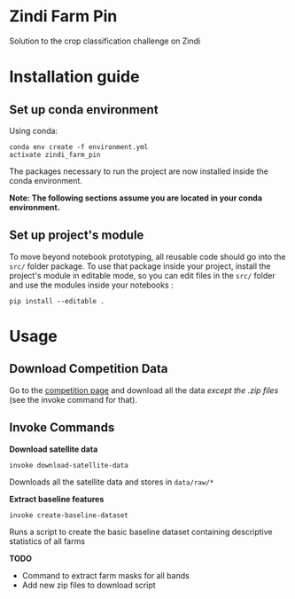 # Zindi Farm Pin

Solution to the crop classification challenge on Zindi

# Installation guide

## Set up conda environment

Using conda:

```
conda env create -f environment.yml
activate zindi_farm_pin
```

The packages necessary to run the project are now installed inside the conda environment.

**Note: The following sections assume you are located in your conda environment.**

## Set up project's module

To move beyond notebook prototyping, all reusable code should go into the `src/` folder package. To use that package inside your project, install the project's module in editable mode, so you can edit files in the `src/` folder and use the modules inside your notebooks :

```
pip install --editable .
```


# Usage

## Download Competition Data

Go to the [competition page](https://zindi.africa/competitions/farm-pin-crop-detection-challenge) and download all the data _except the .zip files_ (see the invoke command for that). 

## Invoke Commands

**Download satellite data**
```
invoke download-satellite-data
```
Downloads all the satellite data and stores in `data/raw/*`

**Extract baseline features**
```
invoke create-baseline-dataset
```

Runs a script to create the basic baseline dataset containing descriptive statistics of all farms

**TODO**

* Command to extract farm masks for all bands
* Add new zip files to download script

